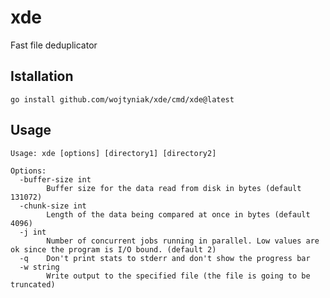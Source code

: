 # xde

Fast file deduplicator

## Istallation

`go install github.com/wojtyniak/xde/cmd/xde@latest`

## Usage

```
Usage: xde [options] [directory1] [directory2]

Options:
  -buffer-size int
    	Buffer size for the data read from disk in bytes (default 131072)
  -chunk-size int
    	Length of the data being compared at once in bytes (default 4096)
  -j int
    	Number of concurrent jobs running in parallel. Low values are ok since the program is I/O bound. (default 2)
  -q	Don't print stats to stderr and don't show the progress bar
  -w string
    	Write output to the specified file (the file is going to be truncated)
```
